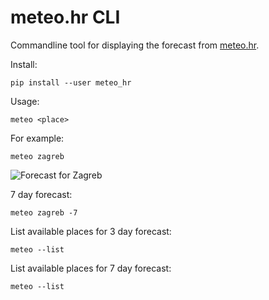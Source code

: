 meteo.hr CLI
============

Commandline tool for displaying the forecast from [meteo.hr](http://meteo.hr/prognoze.php?section=prognoze_model&param=3d).

Install:

```
pip install --user meteo_hr
```

Usage:

```
meteo <place>
```

For example:

```
meteo zagreb
```

![Forecast for Zagreb](forecast.png)

7 day forecast:

```
meteo zagreb -7
```


List available places for 3 day forecast:

```
meteo --list
```

List available places for 7 day forecast:

```
meteo --list
```
